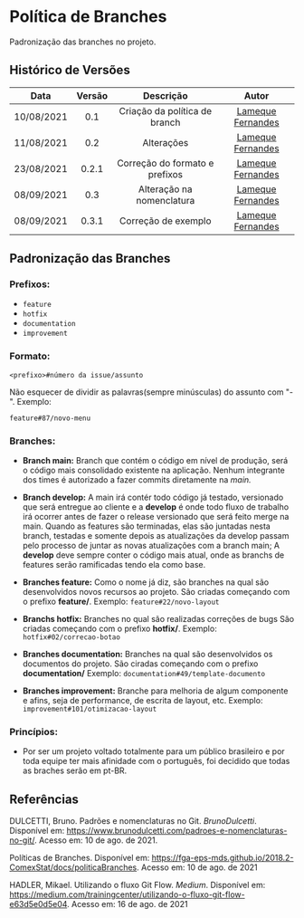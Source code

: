# Política de Branches

Padronização das branches no projeto. 

## Histórico de Versões


| Data       | Versão | Descrição                                 | Autor             |
| :--------: | :----: | :----------:                              | :---------------: |
| 10/08/2021 |  0.1   | Criação da política de branch             | [Lameque Fernandes](https://github.com/LamequeFernandes)|
| 11/08/2021 |  0.2   |            Alterações                     | [Lameque Fernandes](https://github.com/LamequeFernandes)|
| 23/08/2021 |  0.2.1 |    Correção do formato e prefixos        | [Lameque Fernandes](https://github.com/LamequeFernandes)|
| 08/09/2021 |  0.3 |    Alteração na nomenclatura        | [Lameque Fernandes](https://github.com/LamequeFernandes)|
| 08/09/2021 |  0.3.1 |    Correção de exemplo        | [Lameque Fernandes](https://github.com/LamequeFernandes)|



## Padronização das Branches

### Prefixos:
- ```feature```
- ```hotfix```
- ```documentation```
- ```improvement```

### Formato:
```
<prefixo>#número da issue/assunto
```

Não esquecer de dividir as palavras(sempre minúsculas) do assunto com "-".
Exemplo: 
```
feature#87/novo-menu
```

### Branches:

- **Branch main:** Branch que contém o código em nível de produção, será o código mais consolidado existente na aplicação. Nenhum integrante dos times é autorizado a fazer commits diretamente na *main.*

- **Branch develop:** 
A main irá contér todo código já testado, versionado que será entregue ao cliente e a **develop** é onde todo fluxo de trabalho irá ocorrer antes de fazer o release versionado que será feito merge na main.
Quando as features são terminadas, elas são juntadas nesta branch, testadas e somente depois as atualizações da develop passam pelo processo de juntar as novas atualizações com a branch main;
A **develop** deve sempre conter o código mais atual, onde as branchs de features serão ramificadas tendo ela como base.


- **Branches feature:** Como o nome já diz, são branches na qual são desenvolvidos novos recursos ao projeto. São criadas começando com o prefixo **feature/**.
Exemplo: ```feature#22/novo-layout```

- **Branchs hotfix:** Branches no qual são realizadas correções de bugs São criadas começando com o prefixo **hotfix/**.
Exemplo: ```hotfix#02/correcao-botao```

- **Branches documentation:** Branches na qual são desenvolvidos os documentos do projeto. São ciradas começando com o prefixo **documentation/**
Exemplo: ```documentation#49/template-documento```

- **Branches improvement:** Branche para melhoria de algum componente e afins, seja de performance, de escrita de layout, etc. Exemplo: ```improvement#101/otimizacao-layout```

### Princípios:
- Por ser um projeto voltado totalmente para um público brasileiro e por toda equipe ter mais afinidade com o português, foi decidido que todas as braches serão em pt-BR.

## Referências

DULCETTI, Bruno. Padrões e nomenclaturas no Git. *BrunoDulcetti*. Disponível em: <https://www.brunodulcetti.com/padroes-e-nomenclaturas-no-git/>. Acesso em: 10 de ago. de 2021.

Políticas de Branches. Disponível em: <https://fga-eps-mds.github.io/2018.2-ComexStat/docs/politicaBranches>. Acesso em: 10 de ago. de 2021

HADLER, Mikael. Utilizando o fluxo Git Flow. *Medium*. Disponível em: <https://medium.com/trainingcenter/utilizando-o-fluxo-git-flow-e63d5e0d5e04>. Acesso em: 16 de ago. de 2021